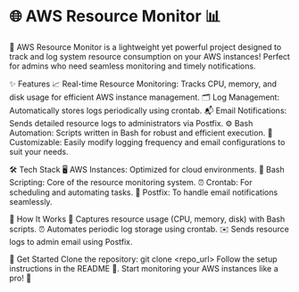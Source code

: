 # 🌐 AWS Resource Monitor 📊

🚀 AWS Resource Monitor is a lightweight yet powerful project designed to track and log system resource consumption on your AWS instances! Perfect for admins who need seamless monitoring and timely notifications.

✨ Features
📈 Real-time Resource Monitoring: Tracks CPU, memory, and disk usage for efficient AWS instance management.
🗂️ Log Management: Automatically stores logs periodically using crontab.
📬 Email Notifications: Sends detailed resource logs to administrators via Postfix.
⚙️ Bash Automation: Scripts written in Bash for robust and efficient execution.
🌟 Customizable: Easily modify logging frequency and email configurations to suit your needs.

🛠️ Tech Stack
🖥️ AWS Instances: Optimized for cloud environments.
📜 Bash Scripting: Core of the resource monitoring system.
⏰ Crontab: For scheduling and automating tasks.
📧 Postfix: To handle email notifications seamlessly.

🚀 How It Works
🎯 Captures resource usage (CPU, memory, disk) with Bash scripts.
⏰ Automates periodic log storage using crontab.
✉️ Sends resource logs to admin email using Postfix.

🔗 Get Started
Clone the repository: git clone <repo_url>
Follow the setup instructions in the README 📖.
Start monitoring your AWS instances like a pro! 💪
